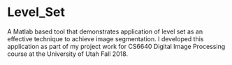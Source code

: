 # Level_Set
A Matlab based tool that demonstrates application of level set as an effective technique to achieve image segmentation. I developed this application as part of my project work for CS6640 Digital Image Processing course at the University of Utah Fall 2018.
